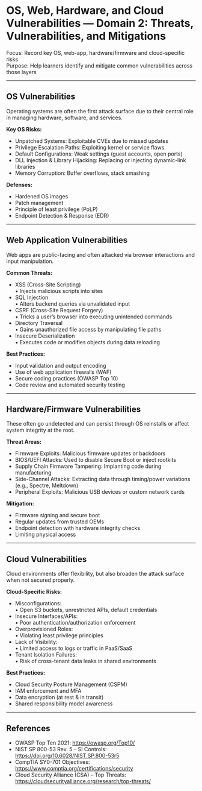# OS, Web, Hardware, and Cloud Vulnerabilities — Domain 2: Threats, Vulnerabilities, and Mitigations

Focus: Record key OS, web-app, hardware/firmware and cloud-specific risks  
Purpose: Help learners identify and mitigate common vulnerabilities across those layers

---

## OS Vulnerabilities

Operating systems are often the first attack surface due to their central role in managing hardware, software, and services.

**Key OS Risks:**
- Unpatched Systems: Exploitable CVEs due to missed updates  
- Privilege Escalation Paths: Exploiting kernel or service flaws  
- Default Configurations: Weak settings (guest accounts, open ports)  
- DLL Injection & Library Hijacking: Replacing or injecting dynamic-link libraries  
- Memory Corruption: Buffer overflows, stack smashing

**Defenses:**
- Hardened OS images  
- Patch management  
- Principle of least privilege (PoLP)  
- Endpoint Detection & Response (EDR)

---

## Web Application Vulnerabilities

Web apps are public-facing and often attacked via browser interactions and input manipulation.

**Common Threats:**
- XSS (Cross-Site Scripting)  
  • Injects malicious scripts into sites  
- SQL Injection  
  • Alters backend queries via unvalidated input  
- CSRF (Cross-Site Request Forgery)  
  • Tricks a user’s browser into executing unintended commands  
- Directory Traversal  
  • Gains unauthorized file access by manipulating file paths  
- Insecure Deserialization  
  • Executes code or modifies objects during data reloading

**Best Practices:**
- Input validation and output encoding  
- Use of web application firewalls (WAF)  
- Secure coding practices (OWASP Top 10)  
- Code review and automated security testing

---

## Hardware/Firmware Vulnerabilities

These often go undetected and can persist through OS reinstalls or affect system integrity at the root.

**Threat Areas:**
- Firmware Exploits: Malicious firmware updates or backdoors  
- BIOS/UEFI Attacks: Used to disable Secure Boot or inject rootkits  
- Supply Chain Firmware Tampering: Implanting code during manufacturing  
- Side-Channel Attacks: Extracting data through timing/power variations (e.g., Spectre, Meltdown)  
- Peripheral Exploits: Malicious USB devices or custom network cards

**Mitigation:**
- Firmware signing and secure boot  
- Regular updates from trusted OEMs  
- Endpoint detection with hardware integrity checks  
- Limiting physical access

---

## Cloud Vulnerabilities

Cloud environments offer flexibility, but also broaden the attack surface when not secured properly.

**Cloud-Specific Risks:**
- Misconfigurations:  
  • Open S3 buckets, unrestricted APIs, default credentials  
- Insecure Interfaces/APIs:  
  • Poor authentication/authorization enforcement  
- Overprovisioned Roles:  
  • Violating least privilege principles  
- Lack of Visibility:  
  • Limited access to logs or traffic in PaaS/SaaS  
- Tenant Isolation Failures:  
  • Risk of cross-tenant data leaks in shared environments

**Best Practices:**
- Cloud Security Posture Management (CSPM)  
- IAM enforcement and MFA  
- Data encryption (at rest & in transit)  
- Shared responsibility model awareness

---

## References

- OWASP Top Ten 2021: https://owasp.org/Top10/  
- NIST SP 800-53 Rev. 5 – SI Controls: https://doi.org/10.6028/NIST.SP.800-53r5  
- CompTIA SY0-701 Objectives: https://www.comptia.org/certifications/security  
- Cloud Security Alliance (CSA) – Top Threats: https://cloudsecurityalliance.org/research/top-threats/
